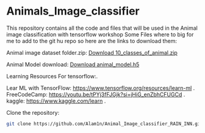 # Animals_Image_classifier
This repository contains all the code and files that will be used in the Animal image classification with tensorflow workshop 
Some Files where to big for me to add to the git hu repo so here are the links to download them:

Animal image dataset folder.zip:
[Download 10_classes_of_animal.zip](https://drive.google.com/file/d/1yQ6bR6sqwUKX20zU1w7vTErzFrScdKeY/view?usp=sharing)

Animal Model download:
[Download animal_model.h5](https://drive.google.com/file/d/1gmcokRx9h0fXpHvG5ukgRY82E9Z6hCym/view?usp=sharing)

Learning Resources  For tensorflow:.

Lear ML with TensorFlow:
https://www.tensorflow.org/resources/learn-ml .
FreeCodeCamp:
https://youtu.be/tPYj3fFJGjk?si=jHiG_enZbhCFUGCd .
kaggle:
https://www.kaggle.com/learn .

Clone the repository:

```bash
git clone https://github.com/Alam1n/Animal_Image_classifier_RAIN_INN.git
